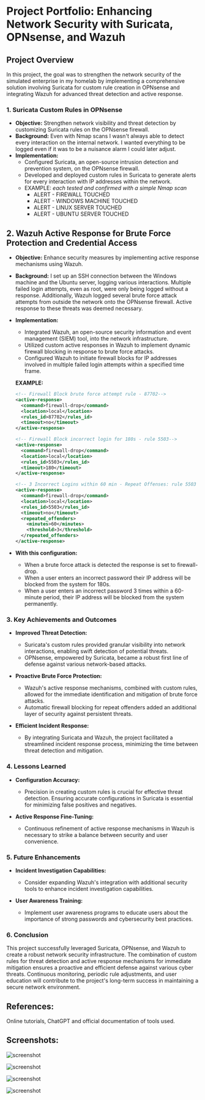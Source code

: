 # Project Portfolio: Enhancing Network Security with Suricata, OPNsense, and Wazuh

## Project Overview
In this project, the goal was to strengthen the network security of the simulated enterprise in my homelab by implementing a comprehensive solution involving Suricata for custom rule creation in OPNsense and integrating Wazuh for advanced threat detection and active response.

### 1. Suricata Custom Rules in OPNsense
- **Objective:** Strengthen network visibility and threat detection by customizing Suricata rules on the OPNsense firewall.
- **Background:** Even with Nmap scans I wasn't always able to detect every interaction on the internal network. I wanted everything to be logged even if it was to be a nuisance alarm I could later adjust.
- **Implementation:**
  - Configured Suricata, an open-source intrusion detection and prevention system, on the OPNsense firewall.
  - Developed and deployed custom rules in Suricata to generate alerts for every interaction with IP addresses within the network.
  - EXAMPLE: *each tested and confirmed with a simple Nmap scan*
    - ALERT - FIREWALL TOUCHED	
	- ALERT - WINDOWS MACHINE TOUCHED	
	- ALERT - LINUX SERVER TOUCHED	
	- ALERT - UBUNTU SERVER TOUCHED

## 2. Wazuh Active Response for Brute Force Protection and Credential Access

- **Objective:** Enhance security measures by implementing active response mechanisms using Wazuh.
- **Background:** I set up an SSH connection between the Windows machine and the Ubuntu server, logging various interactions. Multiple failed login attempts, even as root, were only being logged without a response. Additionally, Wazuh logged several brute force attack attempts from outside the network onto the OPNsense firewall. Active response to these threats was deemed necessary.
- **Implementation:**
  - Integrated Wazuh, an open-source security information and event management (SIEM) tool, into the network infrastructure.
  - Utilized custom active responses in Wazuh to implement dynamic firewall blocking in response to brute force attacks.
  - Configured Wazuh to initiate firewall blocks for IP addresses involved in multiple failed login attempts within a specified time frame.
  
  **EXAMPLE:**
  
  ```xml
  <!-- Firewall Block brute force attempt rule - 87702-->
  <active-response>
    <command>firewall-drop</command>
    <location>local</location>
    <rules_id>87702</rules_id>
    <timeout>no</timeout>
  </active-response>
  
  <!-- Firewall Block incorrect login for 180s - rule 5503-->
  <active-response>
    <command>firewall-drop</command>
    <location>local</location>
    <rules_id>5503</rules_id>
    <timeout>180</timeout>
  </active-response>
  
  <!-- 3 Incorrect Logins within 60 min - Repeat Offenses: rule 5503 -->
  <active-response>
    <command>firewall-drop</command>
    <location>local</location>
    <rules_id>5503</rules_id>
    <timeout>no</timeout>
    <repeated_offenders>
      <minutes>60</minutes>
      <threshold>3</threshold>
    </repeated_offenders>
  </active-response>

- **With this configuration:**
   - When a brute force attack is detected the response is set to firewall-drop.
   - When a user enters an incorrect password their IP address will be blocked from the system for 180s. 
   - When a user enters an incorrect password 3 times within a 60-minute period, their IP address will be blocked from the system permanently.


### 3. Key Achievements and Outcomes
- **Improved Threat Detection:**
  - Suricata's custom rules provided granular visibility into network interactions, enabling swift detection of potential threats.
  - OPNsense, empowered by Suricata, became a robust first line of defense against various network-based attacks.

- **Proactive Brute Force Protection:**
  - Wazuh's active response mechanisms, combined with custom rules, allowed for the immediate identification and mitigation of brute force attacks.
  - Automatic firewall blocking for repeat offenders added an additional layer of security against persistent threats.

- **Efficient Incident Response:**
  - By integrating Suricata and Wazuh, the project facilitated a streamlined incident response process, minimizing the time between threat detection and mitigation.

### 4. Lessons Learned
- **Configuration Accuracy:**
  - Precision in creating custom rules is crucial for effective threat detection. Ensuring accurate configurations in Suricata is essential for minimizing false positives and negatives.

- **Active Response Fine-Tuning:**
  - Continuous refinement of active response mechanisms in Wazuh is necessary to strike a balance between security and user convenience.

### 5. Future Enhancements
- **Incident Investigation Capabilities:**
  - Consider expanding Wazuh's integration with additional security tools to enhance incident investigation capabilities.

- **User Awareness Training:**
  - Implement user awareness programs to educate users about the importance of strong passwords and cybersecurity best practices.

### 6. Conclusion
This project successfully leveraged Suricata, OPNsense, and Wazuh to create a robust network security infrastructure. The combination of custom rules for threat detection and active response mechanisms for immediate mitigation ensures a proactive and efficient defense against various cyber threats. Continuous monitoring, periodic rule adjustments, and user education will contribute to the project's long-term success in maintaining a secure network environment.

## References: 
Online tutorials, ChatGPT and official documentation of tools used. 

## Screenshots:

  ![screenshot](setnetwork.png)
  
  ![screenshot](wazuh.png)
  
   ![screenshot](alerts.png)
   
   ![screenshot](alerts2.png)
